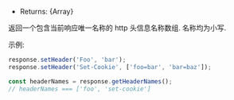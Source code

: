 <!-- YAML
added: v7.7.0
-->

* Returns: {Array}

返回一个包含当前响应唯一名称的 http 头信息名称数组. 名称均为小写.

示例:

```js
response.setHeader('Foo', 'bar');
response.setHeader('Set-Cookie', ['foo=bar', 'bar=baz']);

const headerNames = response.getHeaderNames();
// headerNames === ['foo', 'set-cookie']
```

